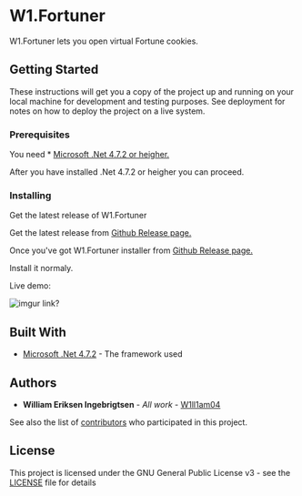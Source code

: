 # W1.Fortuner
W1.Fortuner lets you open virtual Fortune cookies.

## Getting Started

These instructions will get you a copy of the project up and running on your local machine for development and testing purposes. See deployment for notes on how to deploy the project on a live system.

### Prerequisites

You need * [Microsoft .Net 4.7.2 or heigher.](https://support.microsoft.com/nb-no/help/4054530/microsoft-net-framework-4-7-2-offline-installer-for-windows)

After you have installed .Net 4.7.2 or heigher you can proceed.

### Installing

Get the latest release of W1.Fortuner

Get the latest release from [Github Release page.](https://github.com/W1ll1am04/W1.Fortuner/releases)

Once you've got W1.Fortuner installer from [Github Release page.](https://github.com/W1ll1am04/W1.Fortuner/releases)

Install it normaly.

Live demo:


![imgur link?](https://i.imgur.com/aqoLLN4.png)

## Built With

* [Microsoft .Net 4.7.2](https://support.microsoft.com/nb-no/help/4054530/microsoft-net-framework-4-7-2-offline-installer-for-windows) - The framework used

## Authors

* **William Eriksen Ingebrigtsen** - *All work* - [W1ll1am04](https://github.com/W1ll1am04)

See also the list of [contributors](https://github.com/W1ll1am04/W1.Fortuner/graphs/contributors) who participated in this project.

## License

This project is licensed under the GNU General Public License v3 - see the [LICENSE](LICENSE) file for details
